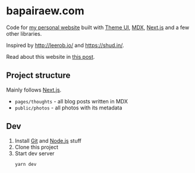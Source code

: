 # bapairaew.com

Code for [my personal website](https://bapairaew.com/) built with
[Theme UI](https://theme-ui.com/), [MDX](https://mdxjs.com/),
[Next.js](https://nextjs.org/) and a few other libraries.

Inspired by http://leerob.io/ and https://shud.in/.

Read about this website in
[this post](https://bapairaew.com/thoughts/2021-02-12/updated-personal-website).

## Project structure

Mainly follows [Next.js](https://nextjs.org/).

- `pages/thoughts` - all blog posts written in MDX
- `public/photos` - all photos with its metadata

## Dev

1. Install [Git](https://git-scm.com/) and [Node.js](https://nodejs.org/en/)
   stuff
2. Clone this project
3. Start dev server
   ```
   yarn dev
   ```
